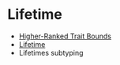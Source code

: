 # Lifetime

- [Higher-Ranked Trait Bounds](hrtb.md)
- [Lifetime](lifetime.md)
- Lifetimes subtyping
